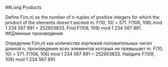 ##Long Products

Define F(m,n) as the number of n-tuples of positive integers for which the product of the elements doesn't exceed m.
F(10, 10) = 571.
F(106, 106) mod 1 234 567 891 = 252903833.
Find F(109, 109) mod 1 234 567 891.
##Длинные произведения

Определим F(m,n) как количество кортежей положительных чисел длиной n, произведение всех элементов которых не превышает m.
F(10, 10) = 571.
F(106, 106) mod 1 234 567 891 = 252903833.
Найдите F(109, 109) mod 1 234 567 891.
